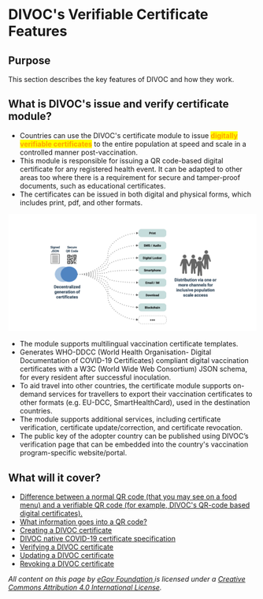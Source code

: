 # DIVOC's Verifiable Certificate Features

## Purpose

This section describes the key features of DIVOC and how they work.

## What is DIVOC's issue and verify certificate module?

* Countries can use the DIVOC's certificate module to issue <mark style="color:orange;">**digitally verifiable certificates**</mark> to the entire population at speed and scale in a controlled manner post-vaccination.
* This module is responsible for issuing a QR code-based digital certificate for any registered health event. It can be adapted to other areas too where there is a requirement for secure and tamper-proof documents, such as educational certificates.&#x20;
* The certificates can be issued in both digital and physical forms, which includes print, pdf, and other formats.&#x20;

![Once the certificate is issued, multi-channel distribution and print schemes should work to ensure users and countries have a choice.](<../.gitbook/assets/Screenshot 2021-12-20 at 3.14.45 PM.png>)

* The module supports multilingual vaccination certificate templates.&#x20;
* Generates WHO-DDCC (World Health Organisation- Digital Documentation of COVID-19 Certificates) compliant digital vaccination certificates with a W3C (World Wide Web Consortium) JSON schema, for every resident after successful inoculation.&#x20;
* To aid travel into other countries, the certificate module supports on-demand services for travellers to export their vaccination certificates to other formats (e.g. EU-DCC, SmartHealthCard), used in the destination countries.&#x20;
* The module supports additional services, including certificate verification, certificate update/correction, and certificate revocation.&#x20;
* The public key of the adopter country can be published using DIVOC’s verification page that can be embedded into the country's vaccination program-specific website/portal.

## What will it cover?

* [Difference between a normal QR code (that you may see on a food menu) and a verifiable QR code (for example, DIVOC's QR-code based digital certificates).](normal-qr-code-versus-signed-verifiable-qr-code.md)
* [What information goes into a QR code?](what-information-goes-into-a-qr-code.md)
* [Creating a DIVOC certificate](creating-a-divoc-certificate/)&#x20;
* [DIVOC native COVID-19 certificate specification](divoc-native-covid-19-certificate-specification/)&#x20;
* [Verifying a DIVOC certificate](verifying-a-divoc-certificate.md)
* [Updating a DIVOC certificate](updating-a-divoc-certificate.md)
* [Revoking a DIVOC certificate](revoking-a-divoc-certificate.md)&#x20;



_All content on this page by_ [_eGov Foundation_ ](https://egov.org.in)_is licensed under a_ [_Creative Commons Attribution 4.0 International License_](http://creativecommons.org/licenses/by/4.0/)_._

